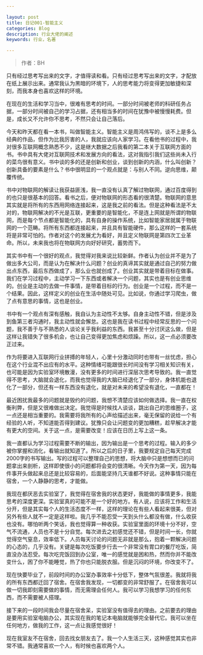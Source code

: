 ```yaml
---

layout: post
title: 日记001-智能主义
categories: Blog
description: 行业大佬的阐述
keywords: 行业，名著

---
```

> 作者：BH


只有经过思考写出来的文字，才值得读和看。只有经过思考写出来的文字，才配放在纸上展示出来。通常我认为黑暗的环境下，人的思考能力将变得更加敏捷和深刻，而我本身也喜欢这样的环境。

在现在的生活和学习当中，很难有思考的时间。一部分时间被老师的科研任务占据，一部分时间被自己的学习占据，还有相当多的时间在犹豫中被慢慢耗费。但是，成长又不允许你不思考，不然只会让自己落后。

今天和昨天都在看一本书，叫做智能主义。智能主义是周鸿伟写的，谈不上是多么经典的作品，但作为比我厉害的人，我就应该向人家学习。在看他书的过程中，我对很多互联网概念熟悉不少，这是继大数据之后我看的第二本关于互联网方面的书。书中具有大佬对互联网技术和发展方向的看法，这对我指引我们这些尚未入行的菜鸟很有意义。书中谈的多的还是创新和创业，谈到创新的内涵，什么叫创新？创新具备的要素是什么？书中很明显的一个观点就是：与别人不同。逆向思维，颠覆传统。

书中对物联网的解读让我获益匪浅，我一直没有认真了解过物联网，通过百度得到的也只是很基本的回答。看书之后，便对物联网的形态看的很清楚。物联网的意思其实就是将所有的东西用网络连接起来，这是我之前的看法。但是这种看法是不太对的，物联网解决的不光是互联，更重要的是智能化，不是连上网就是所谓的物联网，而是每个节点都是智能化的，具有自身的操作系统，比如智能家居就属于物联网的一个范畴。将所有东西都连接起来，并且具有智能硬件，那么这样的一套系统将是非常可怕的。作者对这个的发展尤为看好，并且定义物联网是第四次工业革命。所以，未来我也将在物联网方向好好研究，蓄势而下。

其实书中有一个很好的观点，我觉得对我来说比较新鲜。作者认为创业并不是为了做出多大公司，而是认为在解决什么问题？创业的真谛其实就是通过自己的努力做出点东西，最后东西做成了，那么业也就创成了。创业其实就是带着目标在做事。我们在学习过程中，主动学习一下东西或者解决一个问题，其实也是有创业思维的。创业是主动的去做一件事情，是带着目标的行为。创业是一个过程，而不是一个结果。因此，这样定义的创业在生活中随处可见。比如说，你通过学习爬虫，做了点有意思的事情，这也是创业。

书中有一个观点有深有感触，我自认为主动性不太够。自身主动性不错，但是涉及到鱼第三者沟通时，我主动性就会懈怠。这也是我在读书过程中经常反思的一个问题，我不善于与不熟悉的人谈论关乎我利益的东西。我甚至十分讨厌这么做，但是这样让我错失了很多机会，也让自己变得更加焦虑和烦躁。所以，这一点必须要改正过来。

作为将要进入互联网行业拼搏的年轻人，心里十分激动同时也带有一丝忧虑，担心在这个行业混不出应有的水平。这种情绪可能跟很长时间没有学习相关知识有关，也可能是因为实验室环境散漫，没有更多的时间进行深层次思考导致的。我一直觉得不思考，大脑就会退化，而我也觉得我的大脑已经退化了一部分，身体机能也退化了一部分，但还有一样东西没有退化，就是对未来的希望没有退化，一直都在！

最近困扰我最多的问题就是毁约的问题，我想不清楚应该如何做选择。我一直在权衡利弊，但是又很难做出决定。我觉得是时候找人谈谈，跳出自己的思维圈子，这一点还是相当重要的。我需要将我所有的心声给描述出来，毫无保留的说给一个有经验的人听，不知道能否得到建议。犹豫只会让问题变的更加糟糕，趁早解决才能有更大的空间。关于这一点，是需要改变！应该在日历上写上这一条。

我一直都认为学习过程需要不断的输出，因为输出是一个思考的过程。输入的多少被你掌握和消化，看输出就知道了。所以之后的日子里，我要规定自己每天完成2000字的书写输出。写的过程可以整理自己的思想，将大脑中只是想想而已的问题拿出来剖析，这样即使很小的问题都将会变的很清晰。今天作为第一天，因为每件事开头做起来总还是比较容易的，后面能坚持几天谁都不好说。这种事情只能在宿舍，一个人静静的思考，才能做。

我现在都厌恶去实验室了，我觉得在宿舍我的状态更好，我能做的事情更多，我能思考的深度更深。实验室真的可能不是一个好的地方。有人说，应该将工作和生活分开，但是其实每个人的生活态度不一样，这样的理论在有些人看起来很美，但对另外有些人就不一定是这样啦。我几乎不能忍受一天到头什么都没有做，什么收获也没有。哪怕听两个笑话，我也觉得算一种收获。实验室里面的环境十分不好，空气不流通，人员也不是十分自觉。每次进去之初感觉还不错，但是时间一长，你就觉得空气窒息，效率低下。人员每天讨论的问题无非就是那么，抱着一颗解决问题的心态的，几乎没有。关键是每次吃饭要步行去一个非常没有胃口的餐厅吃饭，简直没办法忍受。每次吃完饭回到办公室，唯一的感觉就是困和热，然而你并不能改变什么，困了你不能睡觉，热了你也只能脱衣服。但是沉闷的环境，你改变不了。

现在快要毕业了，前段时间的办公室办事效率十分低下，整体气氛很差。我就将我的所有东西都迁回了宿舍。在宿舍我发现，一切都变的非常舒服了。在宿舍我可以做一切我即刻需要做的事情，而无需理会任何人。我可以学习我想学习的任何东西，而不需要被人搭理。

接下来的一段时间我会尽量在宿舍呆，实验室没有值得去的理由。之前要去的理由是要用实验室电脑办公，其实现在我的笔记本电脑就能够完全替代它。我可以坐在任何地方，做我的工作，这一点让我感觉很好！

现在我室友不在宿舍，回去找女朋友去了。我一个人生活三天，这种感觉其实也非常不错。我通常喜欢一个人，有时候也喜欢两个人。